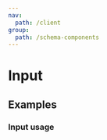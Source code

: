 ```yaml
---
nav:
  path: /client
group:
  path: /schema-components
---
```


# Input

## Examples

### Input usage

<code src="./demos/demo1.tsx" />
